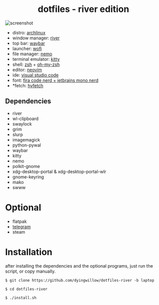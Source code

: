 <h1 align="center">dotfiles - river edition</h1>

![screenshot](https://raw.githubusercontent.com/dyingwillow/dotfiles-river/refs/heads/laptop/assets/dotfiles-laptop-gruvbox.png)

- distro: [archlinux](https://archlinux.org/)
- window manager: [river](https://codeberg.org/river/river)
- top bar: [waybar](https://github.com/Alexays/Waybar)
- launcher: [wofi](https://hg.sr.ht/~scoopta/wofi)
- file manager: [nemo](https://archlinux.org/packages/extra/x86_64/nemo/)
- terminal emulator: [kitty](https://sw.kovidgoyal.net/kitty/)
- shell: [zsh](https://www.zsh.org/) + [oh-my-zsh](https://ohmyz.sh/)
- editor: [neovim](https://archlinux.org/packages/extra/x86_64/nano/)
- ide: [visual studio code](https://github.com/microsoft/vscode)
- font: [fira code nerd + jetbrains mono nerd](https://www.nerdfonts.com/font-downloads)
- *fetch: [hyfetch](https://github.com/hykilpikonna/hyfetch)

## Dependencies

- river
- wl-clipboard
- swaylock
- grim
- slurp
- imagemagick
- python-pywal
- waybar
- kitty
- nemo
- polkit-gnome
- xdg-desktop-portal & xdg-desktop-portal-wlr 
- gnome-keyring
- mako
- swww

# Optional
- flatpak
- [telegram](https://desktop.telegram.org/)
- steam

# Installation

after installing the dependencies and the optional programs, just run the script, or copy manually.

```
$ git clone https://github.com/dyingwillow/dotfiles-river -b laptop

$ cd dotfiles-river

$ ./install.sh
```
